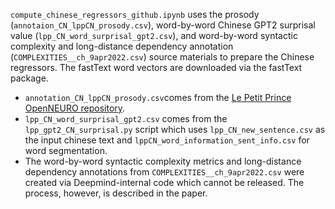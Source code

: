 `compute_chinese_regressors_github.ipynb` uses the prosody (`annotaion_CN_lppCN_prosody.csv`), word-by-word Chinese GPT2 surprisal value (`lpp_CN_word_surprisal_gpt2.csv`), and word-by-word syntactic complexity and long-distance dependency annotation (`COMPLEXITIES__ch_9apr2022.csv`) source materials to prepare the Chinese regressors. The fastText word vectors are downloaded via the fastText package.
  - `annotation_CN_lppCN_prosody.csv`comes from the <a href="https://openneuro.org/datasets/ds003643/versions/2.0.1">Le Petit Prince OpenNEURO repository</a>.
  - `lpp_CN_word_surprisal_gpt2.csv` comes from the `lpp_gpt2_CN_surprisal.py` script which uses `lpp_CN_new_sentence.csv` as the input chinese text and `lppCN_word_information_sent_info.csv` for word segmentation.
  - The word-by-word syntactic complexity metrics and long-distance dependency annotations from `COMPLEXITIES__ch_9apr2022.csv` were created via Deepmind-internal code which cannot be released. The process, however, is described in the paper.
